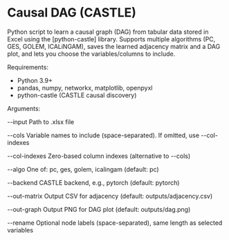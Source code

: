 # Causal DAG (CASTLE)
Python script to learn a causal graph (DAG) from tabular data stored in Excel using the [python-castle] library. Supports multiple algorithms (PC, GES, GOLEM, ICALiNGAM), saves the learned adjacency matrix and a DAG plot, and lets you choose the variables/columns to include.

Requirements:
- Python 3.9+
- pandas, numpy, networkx, matplotlib, openpyxl
- python-castle (CASTLE causal discovery)

Arguments:

--input Path to .xlsx file

--cols Variable names to include (space-separated). If omitted, use --col-indexes

--col-indexes Zero-based column indexes (alternative to --cols)

--algo One of: pc, ges, golem, icalingam (default: pc)

--backend CASTLE backend, e.g., pytorch (default: pytorch)

--out-matrix Output CSV for adjacency (default: outputs/adjacency.csv)

--out-graph Output PNG for DAG plot (default: outputs/dag.png)

--rename Optional node labels (space-separated), same length as selected variables
